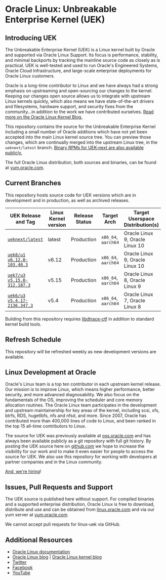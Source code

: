 # Oracle Linux: Unbreakable Enterprise Kernel (UEK)

## Introducing UEK

The Unbreakable Enterprise Kernel (UEK) is a Linux kernel built by Oracle and supported via Oracle Linux Support. Its focus is performance, stability, and minimal backports by tracking the mainline source code as closely as is practical. UEK is well-tested and used to run Oracle's Engineered Systems, Oracle Cloud Infrastructure, and large-scale enterprise deployments for Oracle Linux customers.

Oracle is a long-time contributor to Linux and we have always had a strong emphasis on upstreaming and open-sourcing our changes to the kernel. Keeping our changes open source allows us to integrate with upstream Linux kernels quickly, which also means we have state-of-the-art drivers and filesystems, hardware support, and security fixes from the community...in addition to the work we have contributed ourselves. [Read more on the Oracle Linux Kernel Blog.](https://blogs.oracle.com/linuxkernel)

This repository contains the source for the Unbreakable Enterprise Kernel 
including a small number of Oracle additions which have not yet been accepted into the main 
Linux kernel source tree. You can preview those changes, which are continually merged into
the upstream Linux tree, in the `ueknext/latest` branch.
[Binary RPMs for UEK-next are also available publicly.](https://blogs.oracle.com/linux/post/uek-next)

The full Oracle Linux distribution, both sources and binaries, can be found at [yum.oracle.com](https://yum.oracle.com).

## Current Branches

This repository hosts source code for UEK versions which are in development and in production, as well as archived releases. 

| UEK Release and Tag | Linux Kernel version | Release Status | Target Arch | Target Userspace Distribution(s) |
|--------------------|-----------------------------|----------------------|-----------------|--------------------------------------------|
| [`ueknext/latest`](https://github.com/oracle/linux-uek/tree/ueknext/latest) | latest | Production | `x86_64`, `aarch64` | Oracle Linux 9, Oracle Linux 10 |
| [`uek8/u1`](https://github.com/oracle/linux-uek/tree/uek8/u1)<br/>[`v6.12.0-103.40.3`](https://github.com/oracle/linux-uek/tree/v6.12.0-103.40.3) | v6.12 | Production | `x86_64`, `aarch64` | Oracle Linux 9, Oracle Linux 10 |
| [`uek7/u3`](https://github.com/oracle/linux-uek/tree/uek7/u3)<br/>[`v5.15.0-312.187.3`](https://github.com/oracle/linux-uek/tree/v5.15.0-312.187.3) | v5.15 | Production | `x86_64`, `aarch64` | Oracle Linux 8, Oracle Linux 9 |
| [`uek6/u3`](https://github.com/oracle/linux-uek/tree/uek6/u3)<br/>[`v5.4.17-2136.347.3`](https://github.com/oracle/linux-uek/tree/v5.4.17-2136.347.3) | v5.4 | Production | `x86_64`, `aarch64` | Oracle Linux 7, Oracle Linux 8 |

Building from this repository requires [libdtrace-ctf](https://github.com/oracle/libdtrace-ctf/) in addition to standard kernel build tools.

## Refresh Schedule

This repository will be refreshed weekly as new development versions are available.

## Linux Development at Oracle

Oracle's Linux team is a top ten contributor in each upstream kernel release. Our mission is to improve Linux, which means higher performance, better security, and more advanced diagnosability. We also focus on the fundamentals of the OS, improving the scheduler and core memory allocation routines. The Oracle Linux team participates in the development and upstream maintainership for key areas of the kernel, including scsi, xfs, btrfs, RDS, hugetlbfs, nfs and nfsd, and more. Since 2007, Oracle has contributed more than 400,000 lines of code to Linux, and been ranked in the top 15 all-time contributors to Linux. 

The source for UEK was previously available at [oss.oracle.com](https://oss.oracle.com) and has always been available publicly as a git repository with full git history. By posting the UEK source here on [github.com](https://github.com/oracle/linux-uek/) we hope to increase the visibility for our work and to make it even easier for people to access the source for UEK. We also use this repository for working with developers at partner companies and in the Linux community.

[And, we're hiring](https://www.oracle.com/corporate/careers/index.html)!

## Issues, Pull Requests and Support

The UEK source is published here without support. For compiled binaries and a supported
enterprise distribution, Oracle Linux is free to download, distribute and use and can be obtained from [linux.oracle.com](https://linux.oracle.com) and via our yum server at [yum.oracle.com](https://yum.oracle.com). 

We cannot accept pull requests for linux-uek via GitHub.

## Additional Resources

* [Oracle Linux documentation](http://docs.oracle.com/en/operating-systems/linux.html)
* [Oracle Linux blog](https://blogs.oracle.com/linux/) | [Oracle Linux kernel blog](https://blogs.oracle.com/linuxkernel)
* [Twitter](https://twitter.com/oraclelinux) 
* [Facebook](https://www.facebook.com/OracleLinux/)
* [YouTube](https://www.youtube.com/user/OracleLinuxChannel/)
